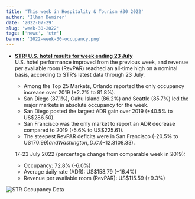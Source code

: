 ```yaml
---
title: 'This week in Hospitality & Tourism #30 2022'
author: 'Ilhan Demirer'
date: '2022-07-29'
slug: 'week-30-2022'
tags: ['news', 'str']
banner: '2022-week-30-occupancy.png'
---
```


- **[STR: U.S. hotel results for week ending 23 July](https://str.com/press-release/str-us-hotel-results-week-ending-23-july)**  
  U.S. hotel performance improved from the previous week, and revenue per available room (RevPAR) reached an all-time high on a nominal basis, according to STR‘s latest data through 23 July.

  - Among the Top 25 Markets, Orlando reported the only occupancy increase over 2019 (+2.2% to 81.8%).
  - San Diego (87.1%), Oahu Island (86.2%) and Seattle (85.7%) led the major markets in absolute occupancy for the week.
  - San Diego posted the largest ADR gain over 2019 (+40.5% to US$286.50).
  - San Francisco was the only market to report an ADR decrease compared to 2019 (-5.6% to US$225.61).
  - The steepest RevPAR deficits were in San Francisco (-20.5% to US$170.99) and Washington, D.C. (-12.3% to US$108.33).

  17-23 July 2022 (percentage change from comparable week in 2019):

  - Occupancy: 72.8% (-6.0%)
  - Average daily rate (ADR): US$158.79 (+16.4%)
  - Revenue per available room (RevPAR): US$115.59 (+9.3%)

![STR Occupancy Data](/images/blogimages/2022-week-30-occupancy.png)
